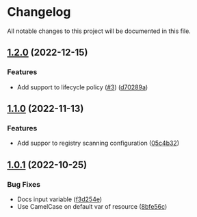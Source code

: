 # Changelog

All notable changes to this project will be documented in this file.

## [1.2.0](https://github.com/cauealvesbraz/terraform-aws-ecr/compare/v1.1.0...v1.2.0) (2022-12-15)


### Features

* Add support to lifecycle policy ([#3](https://github.com/cauealvesbraz/terraform-aws-ecr/issues/3)) ([d70289a](https://github.com/cauealvesbraz/terraform-aws-ecr/commit/d70289a011003a7bea118ad6dd406e95e007fff0))

## [1.1.0](https://github.com/cauealvesbraz/terraform-aws-ecr/compare/v1.0.1...v1.1.0) (2022-11-13)


### Features

* Add suppor to registry scanning configuration ([05c4b32](https://github.com/cauealvesbraz/terraform-aws-ecr/commit/05c4b3224a42e2af327ba65593e0745e9fc16403))

## [1.0.1](https://github.com/cauealvesbraz/terraform-aws-ecr/compare/v1.0.0...v1.0.1) (2022-10-25)


### Bug Fixes

* Docs input variable ([f3d254e](https://github.com/cauealvesbraz/terraform-aws-ecr/commit/f3d254e49fc4236cf4c6f98f8f3d5c89a727cccf))
* Use CamelCase on default var of resource ([8bfe56c](https://github.com/cauealvesbraz/terraform-aws-ecr/commit/8bfe56c85e13d7266b43174a7ae5236594e864ee))

